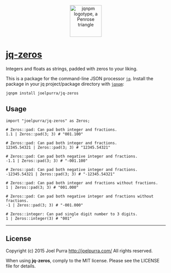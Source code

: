 <p align="center">
  <img src="https://rawgit.com/joelpurra/jqnpm/master/resources/logotype/penrose-triangle.svg" alt="jqnpm logotype, a Penrose triangle" width="100" />
</p>

# [jq-zeros](https://github.com/joelpurra/jq-zeros)

Integers and floats as strings, padded with zeros to your liking.

This is a package for the command-line JSON processor [`jq`](https://stedolan.github.io/jq/). Install the package in your jq project/package directory with [`jqnpm`](https://github.com/joelpurra/jqnpm):

```bash
jqnpm install joelpurra/jq-zeros
```



## Usage


```jq
import "joelpurra/jq-zeros" as Zeros;

# Zeros::pad: Can pad both integer and fractions.
1.1 | Zeros::pad(3; 3) # "001.100"

# Zeros::pad: Can pad both integer and fractions.
12345.54321 | Zeros::pad(3; 3) # "12345.54321"

# Zeros::pad: Can pad both negative integer and fractions.
-1.1 | Zeros::pad(3; 3) # "-001.100"

# Zeros::pad: Can pad both negative integer and fractions.
-12345.54321 | Zeros::pad(3; 3) # "-12345.54321"

# Zeros::pad: Can pad both integer and fractions without fractions.
1 | Zeros::pad(3; 3) # "001.000"

# Zeros::pad: Can pad both negative integer and fractions without fractions.
-1 | Zeros::pad(3; 3) # "-001.000"

# Zeros::integer: Can pad single digit number to 3 digits.
1 | Zeros::integer(3) # "001"
```



---

## License
Copyright (c) 2015 Joel Purra <http://joelpurra.com/>
All rights reserved.

When using **jq-zeros**, comply to the MIT license. Please see the LICENSE file for details.
